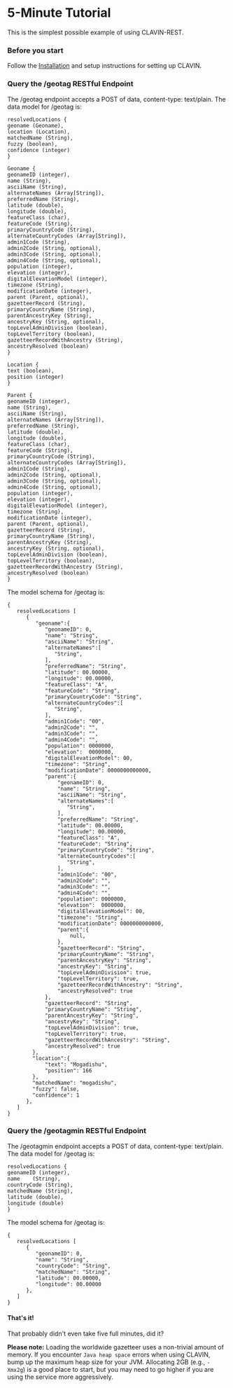 # 5-Minute Tutorial 

This is the simplest possible example of using CLAVIN-REST. 

### Before you start

Follow the [Installation](installation.html) and setup instructions for setting up CLAVIN.

### Query the /geotag RESTful Endpoint

The /geotag endpoint accepts a POST of data, content-type: text/plain. The data model for /geotag is: 

```
resolvedLocations {
geoname (Geoname),
location (Location),
matchedName (String),
fuzzy (boolean),
confidence (integer)
}

Geoname {
geonameID (integer),
name (String),
asciiName (String),
alternateNames (Array[String]),
preferredName (String), 
latitude (double),
longitude (double),
featureClass (char),
featureCode (String),
primaryCountryCode (String),
alternateCountryCodes (Array[String]),
admin1Code (String),
admin2Code (String, optional),
admin3Code (String, optional),
admin4Code (String, optional),
population (integer),
elevation (integer),
digitalElevationModel (integer),
timezone (String),
modificationDate (integer),
parent (Parent, optional),
gazetteerRecord (String),
primaryCountryName (String),
parentAncestryKey (String),
ancestryKey (String, optional),
topLevelAdminDivision (boolean),
topLevelTerritory (boolean),
gazetteerRecordWithAncestry (String),
ancestryResolved (boolean)
}

Location {
text (boolean),
position (integer)
}

Parent {
geonameID (integer),
name (String),
asciiName (String),
alternateNames (Array[String]),
preferredName (String), 
latitude (double),
longitude (double),
featureClass (char),
featureCode (String),
primaryCountryCode (String),
alternateCountryCodes (Array[String]),
admin1Code (String),
admin2Code (String, optional),
admin3Code (String, optional),
admin4Code (String, optional),
population (integer),
elevation (integer),
digitalElevationModel (integer),
timezone (String),
modificationDate (integer),
parent (Parent, optional),
gazetteerRecord (String),
primaryCountryName (String),
parentAncestryKey (String),
ancestryKey (String, optional),
topLevelAdminDivision (boolean),
topLevelTerritory (boolean),
gazetteerRecordWithAncestry (String),
ancestryResolved (boolean)
}
```

The model schema for /geotag is:

```
{
   resolvedLocations [
      {
         "geoname":{
		    "geonameID": 0,
		    "name": "String",
 		    "asciiName": "String",
		    "alternateNames":[
		 	   "String",
		    ],
		    "preferredName": "String",
		    "latitude": 00.00000,
		    "longitude": 00.00000,
		    "featureClass": "A",
		    "featureCode": "String",
		    "primaryCountryCode": "String",
		    "alternateCountryCodes":[
 		       "String",
  		    ],
		    "admin1Code": "00",
		    "admin2Code": "",
		    "admin3Code": "",
		    "admin4Code": "",
		 	"population": 0000000,
			"elevation":  0000000,
			"digitalElevationModel": 00,
			"timezone": "String",
			"modificationDate": 0000000000000,
			"parent":{
			    "geonameID": 0,
			    "name": "String",
	 		    "asciiName": "String",
			    "alternateNames":[
			 	   "String",
			    ],
			    "preferredName": "String",
			    "latitude": 00.00000,
			    "longitude": 00.00000,
			    "featureClass": "A",
			    "featureCode": "String",
			    "primaryCountryCode": "String",
			    "alternateCountryCodes":[
	 		       "String",
	  		    ],
			    "admin1Code": "00",
			    "admin2Code": "",
			    "admin3Code": "",
			    "admin4Code": "",
			 	"population": 0000000,
				"elevation":  0000000,
				"digitalElevationModel": 00,
				"timezone": "String",
				"modificationDate": 0000000000000,
				"parent":{
					null,
				},
				"gazetteerRecord": "String",
				"primaryCountryName": "String",
				"parentAncestryKey": "String",
				"ancestryKey": "String",
				"topLevelAdminDivision": true,
				"topLevelTerritory": true,
				"gazetteerRecordWithAncestry": "String",
				"ancestryResolved": true
			},
			"gazetteerRecord": "String",
			"primaryCountryName": "String",
			"parentAncestryKey": "String",
			"ancestryKey": "String",
			"topLevelAdminDivision": true,
			"topLevelTerritory": true,
			"gazetteerRecordWithAncestry": "String",
			"ancestryResolved": true
		},
		"location":{
			"text": "Mogadishu",
			"position": 166
		},
		"matchedName": "mogadishu",
		"fuzzy": false,
		"confidence": 1
      },			
   ]
}
```

### Query the /geotagmin RESTful Endpoint

The /geotagmin endpoint accepts a POST of data, content-type: text/plain. The data model for /geotag is: 

```
resolvedLocations {
geonameID (integer),
name	(String),
countryCode (String),
matchedName (String),
latitude (double),
longitude (double)
}
```

The model schema for /geotag is:

```
{
   resolvedLocations [
      {
         "geonameID": 0,
         "name": "String",
		 "countryCode": "String",
		 "matchedName": "String",
		 "latitude": 00.00000,
		 "longitude": 00.00000
	  },
   ]
}
```

#### That\'s it!

That probably didn\'t even take five full minutes, did it?


**Please note:** Loading the worldwide gazetteer uses a non-trivial amount of memory. If you encounter `Java heap space` errors when using CLAVIN, bump up the maximum heap size for your JVM. Allocating 2GB (e.g., `-Xmx2g`) is a good place to start, but you may need to go higher if you are using the service more aggressively.

